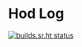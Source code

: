# Hod Log

[![builds.sr.ht status](https://builds.sr.ht/~gabe/hod/.build.yml.svg)](https://builds.sr.ht/~gabe/hod/.build.yml?)


